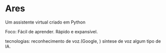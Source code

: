 # Ares
 Um assistente virtual criado em Python

 Foco:
    Fácil de aprender.
    Rápido e expansível.

tecnologias:
    reconhecimento de voz.(Google, )
    síntese de voz
    algum tipo de IA.
